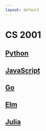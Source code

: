 ```yaml
---
layout: default
---
```


CS 2001
=======


[Python](/notes/Python/README.md)
-------------------------

[JavaScript](/notes/JavaScript/README.md)
----------------------------------

[Go](/notes/Golang/README.md)
----------------------

[Elm](/notes/Elm/README.md)
--------------------

[Julia](/notes/Julia/README.md)
------------------------
